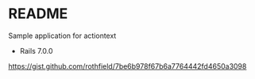 # README

Sample application for actiontext

* Rails 7.0.0

https://gist.github.com/rothfield/7be6b978f67b6a7764442fd4650a3098


